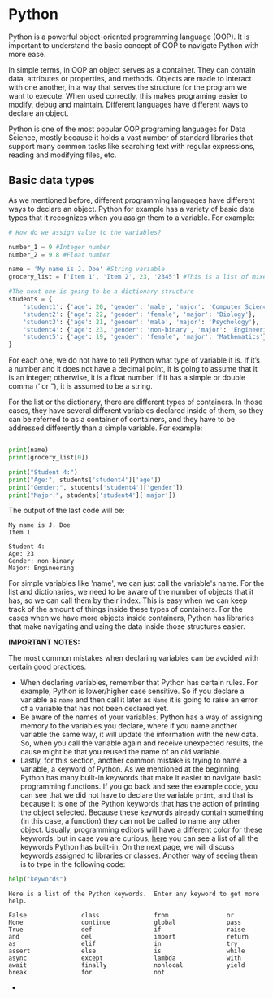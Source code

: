 # Python 

Python is a powerful object-oriented programming language (OOP). It is important to understand the basic concept of OOP to navigate Python with more ease. 

In simple terms, in OOP an object serves as a container. They can contain data, attributes or properties, and methods. Objects are made to interact with one another, in a way that serves the structure for the program we want to execute. When used correctly, this makes programing easier to modify, debug and maintain. Different languages have different ways to declare an object. 

Python is one of the most popular OOP programing languages for Data Science, mostly because it holds a vast number of standard libraries that support many common tasks like searching text with regular expressions, reading and modifying files, etc.

## Basic data types

As we mentioned before, different programming languages have different ways to declare an object. Python for example has a variety of basic data types that it recognizes when you assign them to a variable. For example:

```python
# How do we assign value to the variables?

number_1 = 9 #Integer number
number_2 = 9.8 #Float number

name = 'My name is J. Doe' #String variable
grocery_list = ['Item 1', 'Item 2', 23, '2345'] #This is a list of mixed items

#The next one is going to be a dictionary structure
students = {
    'student1': {'age': 20, 'gender': 'male', 'major': 'Computer Science'},
    'student2': {'age': 22, 'gender': 'female', 'major': 'Biology'},
    'student3': {'age': 21, 'gender': 'male', 'major': 'Psychology'},
    'student4': {'age': 23, 'gender': 'non-binary', 'major': 'Engineering'},
    'student5': {'age': 19, 'gender': 'female', 'major': 'Mathematics'}
}

```

For each one, we do not have to tell Python what type of variable it is. If it’s a number and it does not have a decimal point, it is going to assume that it is an integer; otherwise, it is a float number. If it has a simple or double comma (‘ or “), it is assumed to be a string. 

For the list or the dictionary, there are different types of containers. In those cases, they have several different variables declared inside of them, so they can be referred to as a container of containers, and they have to be addressed differently than a simple variable. For example:

```python

print(name)
print(grocery_list[0])

print("Student 4:")
print("Age:", students['student4']['age'])
print("Gender:", students['student4']['gender'])
print("Major:", students['student4']['major'])
```

The output of the last code will be:

```
My name is J. Doe
Item 1

Student 4:
Age: 23
Gender: non-binary
Major: Engineering
```

For simple variables like 'name', we can just call the variable's name. For the list and dictionaries, we need to be aware of the number of objects that it has, so we can call them by their index. This is easy when we can keep track of the amount of things inside these types of containers. For the cases when we have more objects inside containers, Python has libraries that make navigating and using the data inside those structures easier. 

**IMPORTANT NOTES:**

The most common mistakes when declaring variables can be avoided with certain good practices.

- When declaring variables, remember that Python has certain rules. For example, Python is lower/higher case sensitive. So if you declare a variable as `name` and then call it later as `Name` it is going to raise an error of a variable that has not been declared yet.
- Be aware of the names of your variables. Python has a way of assigning memory to the variables you declare, where if you name another variable the same way, it will update the information with the new data. So, when you call the variable again and receive unexpected results, the cause might be that you reused the name of an old variable.
- Lastly, for this section, another common mistake is trying to name a variable, a keyword of Python. As we mentioned at the beginning, Python has many built-in keywords that make it easier to navigate basic programming functions. If you go back and see the example code, you can see that we did not have to declare the variable `print`, and that is because it is one of the Python keywords that has the action of printing the object selected. Because these keywords already contain something (in this case, a function) they can not be called to name any other object. Usually, programming editors will have a different color for these keywords, but in case you are curious, [here](https://realpython.com/python-keywords/) you can see a list of all the keywords Python has built-in. On the next page, we will discuss keywords assigned to libraries or classes. Another way of seeing them is to type in the following code:

```python
help("keywords")
```

```
Here is a list of the Python keywords.  Enter any keyword to get more help.

False               class               from                or
None                continue            global              pass
True                def                 if                  raise
and                 del                 import              return
as                  elif                in                  try
assert              else                is                  while
async               except              lambda              with
await               finally             nonlocal            yield
break               for                 not
```

- 
